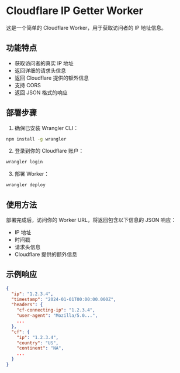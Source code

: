 # Cloudflare IP Getter Worker

这是一个简单的 Cloudflare Worker，用于获取访问者的 IP 地址信息。

## 功能特点

- 获取访问者的真实 IP 地址
- 返回详细的请求头信息
- 返回 Cloudflare 提供的额外信息
- 支持 CORS
- 返回 JSON 格式的响应

## 部署步骤

1. 确保已安装 Wrangler CLI：
```bash
npm install -g wrangler
```

2. 登录到你的 Cloudflare 账户：
```bash
wrangler login
```

3. 部署 Worker：
```bash
wrangler deploy
```

## 使用方法

部署完成后，访问你的 Worker URL，将返回包含以下信息的 JSON 响应：
- IP 地址
- 时间戳
- 请求头信息
- Cloudflare 提供的额外信息

## 示例响应

```json
{
  "ip": "1.2.3.4",
  "timestamp": "2024-01-01T00:00:00.000Z",
  "headers": {
    "cf-connecting-ip": "1.2.3.4",
    "user-agent": "Mozilla/5.0...",
    ...
  },
  "cf": {
    "ip": "1.2.3.4",
    "country": "US",
    "continent": "NA",
    ...
  }
}
``` 